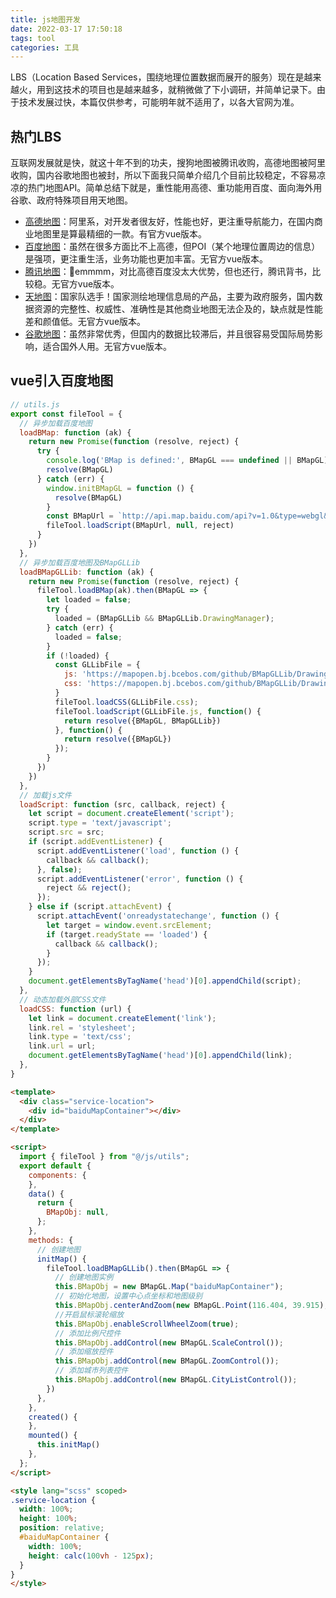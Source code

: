 ```yaml
---
title: js地图开发
date: 2022-03-17 17:50:18
tags: tool
categories: 工具
---
```


LBS（Location Based Services，围绕地理位置数据而展开的服务）现在是越来越火，用到这技术的项目也是越来越多，就稍微做了下小调研，并简单记录下。由于技术发展过快，本篇仅供参考，可能明年就不适用了，以各大官网为准。

<!--more-->

## 热门LBS
互联网发展就是快，就这十年不到的功夫，搜狗地图被腾讯收购，高德地图被阿里收购，国内谷歌地图也被封，所以下面我只简单介绍几个目前比较稳定，不容易凉凉的热门地图API。简单总结下就是，重性能用高德、重功能用百度、面向海外用谷歌、政府特殊项目用天地图。

- [高德地图](https://lbs.amap.com/)：阿里系，对开发者很友好，性能也好，更注重导航能力，在国内商业地图里是算最精细的一款。有官方vue版本。
- [百度地图](https://lbsyun.baidu.com/)：虽然在很多方面比不上高德，但POI（某个地理位置周边的信息）是强项，更注重生活，业务功能也更加丰富。无官方vue版本。
- [腾讯地图](https://lbs.qq.com/)：🤔emmmm，对比高德百度没太大优势，但也还行，腾讯背书，比较稳。无官方vue版本。
- [天地图](https://www.tianditu.gov.cn/)：国家队选手！国家测绘地理信息局的产品，主要为政府服务，国内数据资源的完整性、权威性、准确性是其他商业地图无法企及的，缺点就是性能差和颜值低。无官方vue版本。
- [谷歌地图](https://developers.google.com/maps/)：虽然非常优秀，但国内的数据比较滞后，并且很容易受国际局势影响，适合国外人用。无官方vue版本。


## vue引入百度地图

```javascript
// utils.js
export const fileTool = {
  // 异步加载百度地图
  loadBMap: function (ak) {
    return new Promise(function (resolve, reject) {
      try {
        console.log('BMap is defined:', BMapGL === undefined || BMapGL)
        resolve(BMapGL)
      } catch (err) {
        window.initBMapGL = function () {
          resolve(BMapGL)
        }
        const BMapUrl = `http://api.map.baidu.com/api?v=1.0&type=webgl&ak=${ak}&callback=initBMapGL`;
        fileTool.loadScript(BMapUrl, null, reject)
      }
    })
  },
  // 异步加载百度地图及BMapGLLib
  loadBMapGLLib: function (ak) {
    return new Promise(function (resolve, reject) {
      fileTool.loadBMap(ak).then(BMapGL => {
        let loaded = false;
        try {
          loaded = (BMapGLLib && BMapGLLib.DrawingManager);
        } catch (err) {
          loaded = false;
        }
        if (!loaded) {
          const GLLibFile = {
            js: 'https://mapopen.bj.bcebos.com/github/BMapGLLib/DrawingManager/src/DrawingManager.min.js',
            css: 'https://mapopen.bj.bcebos.com/github/BMapGLLib/DrawingManager/src/DrawingManager.min.css',
          }
          fileTool.loadCSS(GLLibFile.css);
          fileTool.loadScript(GLLibFile.js, function() {
            return resolve({BMapGL, BMapGLLib})
          }, function() {
            return resolve({BMapGL})
          });
        }
      })
    })
  },
  // 加载js文件
  loadScript: function (src, callback, reject) {
    let script = document.createElement('script');
    script.type = 'text/javascript';
    script.src = src;
    if (script.addEventListener) {
      script.addEventListener('load', function () {
        callback && callback();
      }, false);
      script.addEventListener('error', function () {
        reject && reject();
      });
    } else if (script.attachEvent) {
      script.attachEvent('onreadystatechange', function () {
        let target = window.event.srcElement;
        if (target.readyState == 'loaded') {
          callback && callback();
        }
      });
    }
    document.getElementsByTagName('head')[0].appendChild(script);
  },
  // 动态加载外部CSS文件
  loadCSS: function (url) {
    let link = document.createElement('link');
    link.rel = 'stylesheet';
    link.type = 'text/css';
    link.url = url;
    document.getElementsByTagName('head')[0].appendChild(link);
  },
}
```


```html
<template>
  <div class="service-location">
    <div id="baiduMapContainer"></div> 
  </div>
</template>

<script>
  import { fileTool } from "@/js/utils";
  export default {
    components: {
    },
    data() {
      return {
        BMapObj: null,
      };
    },
    methods: {
      // 创建地图
      initMap() {
        fileTool.loadBMapGLLib().then(BMapGL => {
          // 创建地图实例 
          this.BMapObj = new BMapGL.Map("baiduMapContainer");
          // 初始化地图，设置中心点坐标和地图级别
          this.BMapObj.centerAndZoom(new BMapGL.Point(116.404, 39.915), 19);
          //开启鼠标滚轮缩放
          this.BMapObj.enableScrollWheelZoom(true);
          // 添加比例尺控件
          this.BMapObj.addControl(new BMapGL.ScaleControl()); 
          // 添加缩放控件
          this.BMapObj.addControl(new BMapGL.ZoomControl());
          // 添加城市列表控件
          this.BMapObj.addControl(new BMapGL.CityListControl());
        })
      },
    },
    created() {
    },
    mounted() {
      this.initMap()
    },
  };
</script>

<style lang="scss" scoped>
.service-location {
  width: 100%;
  height: 100%;
  position: relative;
  #baiduMapContainer {
    width: 100%;
    height: calc(100vh - 125px);
  }
}
</style>
```